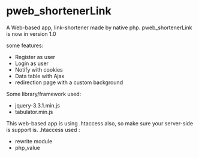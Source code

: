 

# pweb_shortenerLink

A Web-based app, link-shortener made by native php.
pweb_shortenerLink is now in version 1.0

some features:
- Register as user
- Login as user
- Notify with cookies
- Data table with Ajax
- redirection page with a custom background

Some library/framework used:
- jquery-3.3.1.min.js   
- tabulator.min.js

This web-based app is using .htaccess also, so make sure your server-side is support is.
.htaccess used :
- rewrite module
- php_value
